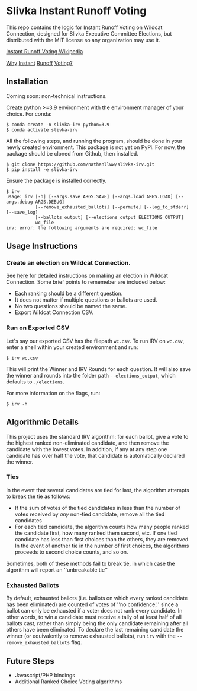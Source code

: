 # Slivka Instant Runoff Voting

This repo contains the logic for Instant Runoff Voting on Wildcat Connection, designed for Slivka Executive Committee Elections, but distributed with the MIT license so any organization may use it.

[Instant Runoff Voting Wikipedia](https://en.wikipedia.org/wiki/Instant-runoff_voting)

[Why](https://www.fairvote.org/rcv#rcvbenefits)
[Instant](https://www.cgpgrey.com/blog/the-alternative-vote-explained.html)
[Runoff](https://www2.isye.gatech.edu/~jjb/papers/stv.pdf)
[Voting?](https://ncase.me/ballot/)

## Installation

Coming soon: non-technical instructions.

Create python >=3.9 environment with the environment manager of your choice. For conda:
```shell
$ conda create -n slivka-irv python=3.9
$ conda activate slivka-irv
```
All the following steps, and running the program, should be done in your newly created environment.
This package is not yet on PyPi. For now, the package should be cloned from Github, then installed.
```shell
$ git clone https://github.com/nathanllww/slivka-irv.git
$ pip install -e slivka-irv
```
Ensure the package is installed correctly.
```shell
$ irv
usage: irv [-h] [--args.save ARGS.SAVE] [--args.load ARGS.LOAD] [--args.debug ARGS.DEBUG]
           [--remove_exhausted_ballots] [--permute] [--log_to_stderr] [--save_log]
           [--ballots_output] [--elections_output ELECTIONS_OUTPUT]
           wc_file
irv: error: the following arguments are required: wc_file
```

## Usage Instructions

### Create an election on Wildcat Connection.
See [here](docs/making_wc_election.md) for detailed instructions on making an election in Wildcat Connection.  Some brief points to rememeber are included below:
+ Each ranking should be a different question.
+ It does not matter if multiple questions or ballots are used.
+ No two questions should be named the same.
+ Export Wildcat Connection CSV.
<!-- + **TODO(Leo): Wildcat connection instructions** -->

### Run on Exported CSV

Let's say our exported CSV has the filepath `wc.csv`. To run IRV on `wc.csv`, enter a shell within your created environment and run:
```shell
$ irv wc.csv
```
This will print the Winner and IRV Rounds for each question.
It will also save the winner and rounds into the folder path `--elections_output`, which defaults to `./elections`.

For more information on the flags, run:
```shell
$ irv -h
```

## Algorithmic Details
This project uses the standard IRV algorithm: for each ballot, give a vote to the highest ranked non-eliminated candidate, and then remove the candidate with the lowest votes.
In addition, if any at any step one candidate has over half the vote, that candidate is automatically declared the winner.

### Ties
In the event that several candidates are tied for last, the algorithm attempts to break the tie as follows:
+ If the sum of votes of the tied candidates in less than the number of votes received by _any_ non-tied candidate, remove all the tied candidates
+ For each tied candidate, the algorithm counts how many people ranked the candidate first, how many ranked them second, etc.  If one tied candidate has less than first choices than the others, they are removed.
In the event of another tie in the number of first choices, the algorithms proceeds to second choice counts, and so on.

Sometimes, both of these methods fail to break tie, in which case the algorithm will report an ''unbreakable tie''

### Exhausted Ballots
By default, exhausted ballots (i.e. ballots on which every ranked candidate has been eliminated) are counted of votes of ''no confidence,'' since a ballot can only be exhausted if a voter does not rank every candidate.
In other words, to win a candidate must receive a tally of at least half of all ballots cast, rather than simply being the only candidate remaining after all others have been eliminated.
To declare the last remaining candidate the winner (or equivalently to remove exhausted ballots), run `irv` with the `--remove_exhausted_ballots` flag.

## Future Steps
- Javascript/PHP bindings
- Additional Ranked Choice Voting algorithms
